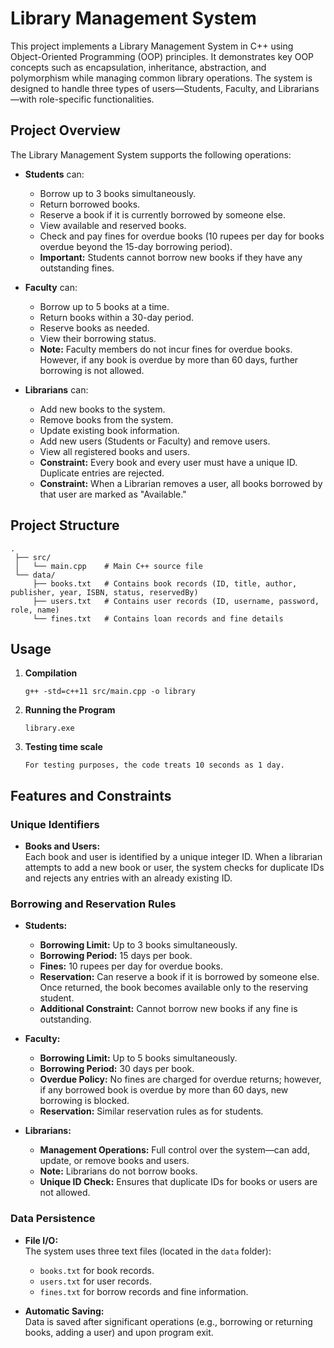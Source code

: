 # Library Management System

This project implements a Library Management System in C++ using Object-Oriented Programming (OOP) principles. It demonstrates key OOP concepts such as encapsulation, inheritance, abstraction, and polymorphism while managing common library operations. The system is designed to handle three types of users—Students, Faculty, and Librarians—with role-specific functionalities.

## Project Overview

The Library Management System supports the following operations:

- **Students** can:
  - Borrow up to 3 books simultaneously.
  - Return borrowed books.
  - Reserve a book if it is currently borrowed by someone else.
  - View available and reserved books.
  - Check and pay fines for overdue books (10 rupees per day for books overdue beyond the 15-day borrowing period).
  - **Important:** Students cannot borrow new books if they have any outstanding fines.

- **Faculty** can:
  - Borrow up to 5 books at a time.
  - Return books within a 30-day period.
  - Reserve books as needed.
  - View their borrowing status.
  - **Note:** Faculty members do not incur fines for overdue books. However, if any book is overdue by more than 60 days, further borrowing is not allowed.

- **Librarians** can:
  - Add new books to the system.
  - Remove books from the system.
  - Update existing book information.
  - Add new users (Students or Faculty) and remove users.
  - View all registered books and users.
  - **Constraint:** Every book and every user must have a unique ID. Duplicate entries are rejected.
  - **Constraint:** When a Librarian removes a user, all books borrowed by that user are marked as "Available."

## Project Structure

```
.
 ├── src/
 │   └── main.cpp    # Main C++ source file
 └── data/
     ├── books.txt   # Contains book records (ID, title, author, publisher, year, ISBN, status, reservedBy)
     ├── users.txt   # Contains user records (ID, username, password, role, name)
     └── fines.txt   # Contains loan records and fine details
```
## Usage

1. **Compilation**
   ```
   g++ -std=c++11 src/main.cpp -o library
   ```

2. **Running the Program**
   ```
   library.exe
   ```

3. **Testing time scale**
   ```
   For testing purposes, the code treats 10 seconds as 1 day.
   ```


## Features and Constraints

### Unique Identifiers
- **Books and Users:**  
  Each book and user is identified by a unique integer ID. When a librarian attempts to add a new book or user, the system checks for duplicate IDs and rejects any entries with an already existing ID.

### Borrowing and Reservation Rules

- **Students:**
  - **Borrowing Limit:** Up to 3 books simultaneously.
  - **Borrowing Period:** 15 days per book.
  - **Fines:** 10 rupees per day for overdue books.
  - **Reservation:** Can reserve a book if it is borrowed by someone else. Once returned, the book becomes available only to the reserving student.
  - **Additional Constraint:** Cannot borrow new books if any fine is outstanding.

- **Faculty:**
  - **Borrowing Limit:** Up to 5 books simultaneously.
  - **Borrowing Period:** 30 days per book.
  - **Overdue Policy:** No fines are charged for overdue returns; however, if any borrowed book is overdue by more than 60 days, new borrowing is blocked.
  - **Reservation:** Similar reservation rules as for students.

- **Librarians:**
  - **Management Operations:** Full control over the system—can add, update, or remove books and users.
  - **Note:** Librarians do not borrow books.
  - **Unique ID Check:** Ensures that duplicate IDs for books or users are not allowed.

### Data Persistence
- **File I/O:**  
  The system uses three text files (located in the `data` folder):
  - `books.txt` for book records.
  - `users.txt` for user records.
  - `fines.txt` for borrow records and fine information.
  
- **Automatic Saving:**  
  Data is saved after significant operations (e.g., borrowing or returning books, adding a user) and upon program exit.